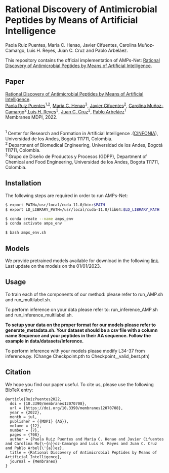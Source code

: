 # Rational Discovery of Antimicrobial Peptides by Means of Artificial Intelligence

Paola Ruiz Puentes, Maria C. Henao, Javier Cifuentes, Carolina Muñoz-Camargo, Luis H. Reyes, Juan C. Cruz  and Pablo Arbeláez.

This repository contains the official implementation of AMPs-Net: [Rational Discovery of Antimicrobial Peptides by Means of Artificial Intelligence](https://www.mdpi.com/2077-0375/12/7/708/htm). 

## Paper

[Rational Discovery of Antimicrobial Peptides by Means of Artificial Intelligence](https://www.mdpi.com/2077-0375/12/7/708/htm).<br/>
[Paola Ruiz Puentes](https://paolaruizp.github.io)<sup>1,2</sup>, [Maria C. Henao](https://www.researchgate.net/profile/Maria-Henao-18)<sup>3</sup>, [Javier Cifuentes](https://scholar.google.com/citations?user=JpVIbNsAAAAJ&hl=es&oi=ao)<sup>2</sup>, [Carolina Muñoz-Camargo](https://scholar.google.com/citations?user=dOIitb4AAAAJ&hl=es&oi=ao)<sup>2</sup>,[Luis H. Reyes](https://scholar.google.com/citations?user=2vO8IrIAAAAJ&hl=es&oi=ao)<sup>3</sup>, [Juan C. Cruz](https://scholar.google.com/citations?user=k--wE0YAAAAJ&hl=es&oi=ao)<sup>2</sup>, [Pablo Arbeláez](https://scholar.google.com.co/citations?user=k0nZO90AAAAJ&hl=en)<sup>1</sup><br/>
Membranes MDPI, 2022.<br><br>

<sup>1 </sup> Center  for  Research  and  Formation  in  Artificial  Intelligence .([CINFONIA](https://cinfonia.uniandes.edu.co/)),  Universidad  de  los  Andes,  Bogotá 111711, Colombia. <br/>
<sup>2 </sup> Department  of  Biomedical  Engineering,  Universidad  de  los  Andes,  Bogotá 111711, Colombia.<br/>
<sup>3 </sup> Grupo de Diseño de Productos y Procesos (GDPP), Department of Chemical and Food Engineering, Universidad de los Andes, Bogota 111711, Colombia.<br/>

## Installation
The following steps are required in order to run AMPs-Net:<br />

```bash
$ export PATH=/usr/local/cuda-11.0/bin:$PATH 
$ export LD_LIBRARY_PATH=/usr/local/cuda-11.0/lib64:$LD_LIBRARY_PATH 

$ conda create --name amps_env 
$ conda activate amps_env 

$ bash amps_env.sh
```

## Models
We provide pretrained models available for download in the following [link](https://drive.google.com/drive/folders/1sEZOeFgzD5FqGnN2YePx9ag4dnEpsVdB?usp=sharing).
Last update on the models on the 01/01/2023.

## Usage
To train each of the components of our method: please refer to run_AMP.sh and run_multilabel.sh.

To perform inference on your data please refer to: run_inference_AMP.sh and run_inference_multilabel.sh.

**To setup your data on the proper format for our models please refer to generate_metadata.sh. Your dataset should be a csv file with a column name Sequence and your peptides in their AA sequence. Follow the example in data/datasets/Inference.**

To perform inference with your models please modify L34-37 from inference.py. (Change Checkpoint.pth to Checkpoint__valid_best.pth)

## Citation

We hope you find our paper useful. To cite us, please use the following BibTeX entry:

```
@article{RuizPuentes2022,
  doi = {10.3390/membranes12070708},
  url = {https://doi.org/10.3390/membranes12070708},
  year = {2022},
  month = jul,
  publisher = {{MDPI} {AG}},
  volume = {12},
  number = {7},
  pages = {708},
  author = {Paola Ruiz Puentes and Maria C. Henao and Javier Cifuentes and Carolina Mu{\~{n}}oz-Camargo and Luis H. Reyes and Juan C. Cruz and Pablo Arbel{\'{a}}ez},
  title = {Rational Discovery of Antimicrobial Peptides by Means of Artificial Intelligence},
  journal = {Membranes}
}
```

